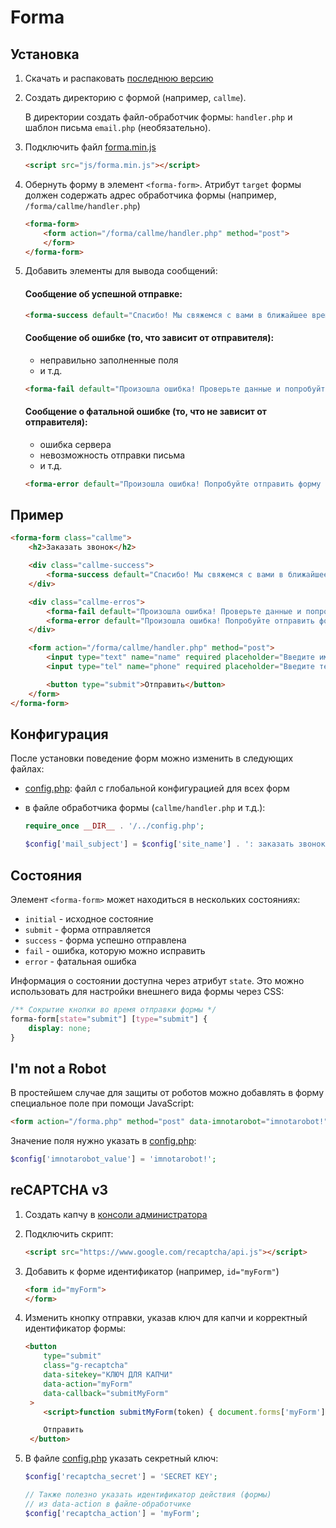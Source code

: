 # Forma

## Установка

1. Скачать и распаковать [последнюю версию](https://github.com/PopArtDesign/forma/archive/refs/heads/main.zip)

2. Создать директорию с формой (например, `callme`).

   В директории создать файл-обработчик формы: `handler.php` и шаблон письма `email.php` (необязательно).

3. Подключить файл [forma.min.js](https://raw.githubusercontent.com/PopArtDesign/forma/main/js/forma.min.js)

   ```html
   <script src="js/forma.min.js"></script>
   ```

3. Обернуть форму в элемент `<forma-form>`. Атрибут `target` формы должен содержать адрес обработчика формы (например, `/forma/callme/handler.php`)

   ```html
   <forma-form>
       <form action="/forma/callme/handler.php" method="post">
       </form>
   </forma-form>
   ```

4. Добавить элементы для вывода сообщений:

   #### Сообщение об успешной отправке:

   ```html
   <forma-success default="Спасибо! Мы свяжемся с вами в ближайшее время!"><forma-success>
   ```

   #### Сообщение об ошибке (то, что зависит от отправителя):

   - неправильно заполненные поля
   - и т.д.

   ```html
   <forma-fail default="Произошла ошибка! Проверьте данные и попробуйте отправить форму ещё раз!"></forma-fail>
   ```

   #### Сообщение о фатальной ошибке (то, что не зависит от отправителя):

   - ошибка сервера
   - невозможность отправки письма
   - и т.д.

   ```html
   <forma-error default="Произошла ошибка! Попробуйте отправить форму ещё раз позднее!"></forma-error>
   ```

## Пример

```html
<forma-form class="callme">
    <h2>Заказать звонок</h2>

    <div class="callme-success">
        <forma-success default="Спасибо! Мы свяжемся с вами в ближайшее время!"><forma-success>
    </div>

    <div class="callme-erros">
        <forma-fail default="Произошла ошибка! Проверьте данные и попробуйте отправить форму ещё раз!"></forma-fail>
        <forma-error default="Произошла ошибка! Попробуйте отправить форму ещё раз позднее!"></forma-error>
    </div>

    <form action="/forma/callme/handler.php" method="post">
        <input type="text" name="name" required placeholder="Введите имя" />
        <input type="tel" name="phone" required placeholder="Введите телефон" />

        <button type="submit">Отправить</button>
    </form>
</forma-form>
```

## Конфигурация

После установки поведение форм можно изменить в следующих файлах:

 - [config.php](config.php): файл с глобальной конфигурацией для всех форм

 - в файле обработчика формы (`callme/handler.php` и т.д.):

   ```php
   require_once __DIR__ . '/../config.php';

   $config['mail_subject'] = $config['site_name'] . ': заказать звонок';
   ```

## Состояния

Элемент `<forma-form>` может находиться в нескольких состояниях:

- `initial` - исходное состояние
- `submit` - форма отправляется
- `success` - форма успешно отправлена
- `fail` - ошибка, которую можно исправить
- `error` - фатальная ошибка

Информация о состоянии доступна через атрибут `state`. Это можно использовать для настройки внешнего вида формы через CSS: 

```css
/** Сокрытие кнопки во время отправки формы */
forma-form[state="submit"] [type="submit"] {
    display: none;
}
```

## I'm not a Robot

В простейшем случае для защиты от роботов можно добавлять в форму специальное поле при помощи JavaScript:

```html
<form action="/forma.php" method="post" data-imnotarobot="imnotarobot!">
```

Значение поля нужно указать в [config.php](config.php):

```php
$config['imnotarobot_value'] = 'imnotarobot!';
```

## reCAPTCHA v3

1. Создать капчу в [консоли администратора](https://www.google.com/recaptcha/admin/create)

2. Подключить скрипт:

   ```html
   <script src="https://www.google.com/recaptcha/api.js"></script>
   ```

3. Добавить к форме идентификатор (например, `id="myForm"`)

   ```html
   <form id="myForm">
   </form>
   ```

4. Изменить кнопку отправки, указав ключ для капчи и корректный идентификатор формы:

   ```html
   <button
       type="submit"
       class="g-recaptcha"
       data-sitekey="КЛЮЧ ДЛЯ КАПЧИ"
       data-action="myForm"
       data-callback="submitMyForm"
    >
       <script>function submitMyForm(token) { document.forms['myForm'].requestSubmit() }</script>

       Отправить
    </button>
    ```

5. В файле [config.php](config.php) указать секретный ключ:

   ```php
   $config['recaptcha_secret'] = 'SECRET KEY';

   // Также полезно указать идентификатор действия (формы)
   // из data-action в файле-обработчике
   $config['recaptcha_action'] = 'myForm';
   ```
